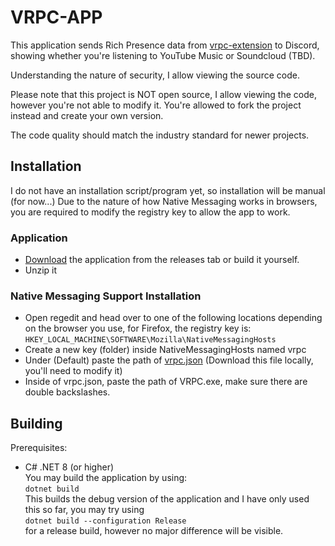 # VRPC-APP  
This application sends Rich Presence data from [vrpc-extension](https://github.com/Viktirr/vrpc-extension) to Discord, showing whether you're listening to YouTube Music or Soundcloud (TBD).    
  
Understanding the nature of security, I allow viewing the source code.    
  
Please note that this project is NOT open source, I allow viewing the code, however you're not able to modify it. You're allowed to fork the project instead and create your own version.

The code quality should match the industry standard for newer projects.

## Installation
I do not have an installation script/program yet, so installation will be manual (for now...)
Due to the nature of how Native Messaging works in browsers, you are required to modify the registry key to allow the app to work.

### Application
- [Download](https://github.com/Viktirr/vrpc-app/releases) the application from the releases tab or build it yourself.
- Unzip it

### Native Messaging Support Installation
- Open regedit and head over to one of the following locations depending on the browser you use,
for Firefox, the registry key is:
`HKEY_LOCAL_MACHINE\SOFTWARE\Mozilla\NativeMessagingHosts`
- Create a new key (folder) inside NativeMessagingHosts named vrpc
- Under (Default) paste the path of [vrpc.json](https://github.com/Viktirr/vrpc-app/blob/main/NativeMessagingJson/vrpc.json) (Download this file locally, you'll need to modify it)
- Inside of vrpc.json, paste the path of VRPC.exe, make sure there are double backslashes.

## Building
Prerequisites:
- C# .NET 8 (or higher)  
You may build the application by using:  
`dotnet build`  
This builds the debug version of the application and I have only used this so far, you may try using  
`dotnet build --configuration Release`  
for a release build, however no major difference will be visible.  
